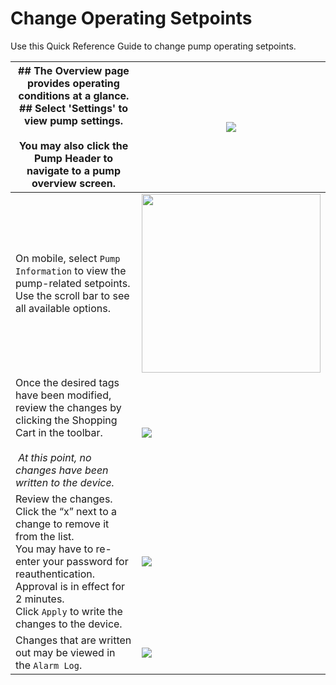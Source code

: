 # Change Operating Setpoints

Use this Quick Reference Guide to change pump operating setpoints.

| ## The Overview page provides operating conditions at a glance.<br>## Select 'Settings' to view pump settings.<br><br>You may also click the Pump Header to navigate to a pump overview screen.                                            | ![](C:\Users\ErrinEvans\Specific%20Energy\Specific%20Energy%20-%20Documents\Customer%20Success\Dashboard%20Screenshots\Setpoint%20Change_6-23-23\Overview%20Page%20Settings%20and%20Pump%20Header.png)                        |
| ------------------------------------------------------------------------------------------------------------------------------------------------------------------------------------------------------------------------------------------ | ----------------------------------------------------------------------------------------------------------------------------------------------------------------------------------------------------------------------------- |
| On mobile, select `Pump Information` to view the pump-related setpoints. Use the scroll bar to see all available options.                                                                                                                  | <img title="" src="file:///C:/Users/ErrinEvans/Specific%20Energy/Specific%20Energy%20-%20Documents/Customer%20Success/Dashboard%20Screenshots/Setpoint%20Change_6-23-23/OnMobile.png" alt="" data-align="inline" width="286"> |
| Once the desired tags have been modified, review the changes by clicking the Shopping Cart in the toolbar.<br><br> *At this point, no changes have been written to the device.*                                                            | ![](C:\Users\ErrinEvans\Specific%20Energy\Specific%20Energy%20-%20Documents\Customer%20Success\Dashboard%20Screenshots\Setpoint%20Change_6-23-23\shopping%20cart.png)                                                         |
| Review the changes. Click the “x” next to a change to remove it from the list. <br>You may have to re-enter your password for reauthentication. Approval is in effect for 2 minutes. <br>Click `Apply` to write the changes to the device. | ![](C:\Users\ErrinEvans\Specific%20Energy\Specific%20Energy%20-%20Documents\Customer%20Success\Dashboard%20Screenshots\Setpoint%20Change_6-23-23\Confirm%20Changes.png)                                                       |
| Changes that are written out may be viewed in the `Alarm Log`.                                                                                                                                                                             | ![](C:\Users\ErrinEvans\Specific%20Energy\Specific%20Energy%20-%20Documents\Customer%20Success\Dashboard%20Screenshots\Setpoint%20Change_6-23-23\Alarm%20Log.png)                                                             |
